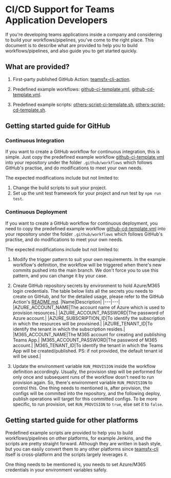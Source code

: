 # CI/CD Support for Teams Application Developers

If you're developing teams applications inside a company and considering to build your workflows/pipelines, you've come to the right place. This document is to describe what are provided to help you to build workflows/pipelines, and also guide you to get started quickly.


## What are provided?
1. First-party published GitHub Action: [teamsfx-cli-action](https://github.com/OfficeDev/teamsfx-cli-action).

1. Predefined example workflows: [github-ci-template.yml](https://github.com/OfficeDev/TeamsFx/blob/ruhe/cicd_ymls/docs/cicd/github-ci-template.yml), [github-cd-template.yml](https://github.com/OfficeDev/TeamsFx/blob/ruhe/cicd_ymls/docs/cicd/github-cd-template.yml).

1. Predefined example scripts: [others-script-ci-template.sh](https://github.com/OfficeDev/TeamsFx/blob/ruhe/cicd_ymls/docs/cicd/others-script-ci-template.sh), [others-script-cd-template.sh](https://github.com/OfficeDev/TeamsFx/blob/ruhe/cicd_ymls/docs/cicd/others-script-cd-template.sh).

## Getting started guide for GitHub

### Continuous Integration
If you want to create a GitHub workflow for continuous integration, this is simple. Just copy the predefined example workflow [github-ci-template.yml](https://github.com/OfficeDev/TeamsFx/blob/ruhe/cicd_ymls/docs/cicd/github-ci-template.yml) into your repository under the folder `.github/workflows` which follows GitHub's practise, and do modifications to meet your own needs.

The expected modifications include but not limited to:
1. Change the build scripts to suit your project.
1. Set up the unit test framework for your project and run test by `npm run test`.

### Continuous Deployment
If you want to create a GitHub workflow for continuous deployment, you need to copy the predefined example workflow [github-cd-template.yml](https://github.com/OfficeDev/TeamsFx/blob/ruhe/cicd_ymls/docs/cicd/github-cd-template.yml) into your repository under the folder `.github/workflows` which follows GitHub's practise, and do modifications to meet your own needs.

The expected modifications include but not limited to:
1. Modify the trigger pattern to suit your own requirements.
In the example workflow's definition, the workflow will be triggered when there's new commits pushed into the main branch. We don't force you to use this pattern, and you can change it by your case.

1. Create GitHub repository secrets by environment to hold Azure/M365 login credentials.
The table below lists all the secrets you needs to create on GitHub, and for the detailed usage, please refer to the GitHub Action's [README.md](https://github.com/OfficeDev/teamsfx-cli-action/blob/main/README.md).
|Name|Description|
|---|---|
|AZURE_ACCOUNT_NAME|The account name of Azure which is used to provision resources.|
|AZURE_ACCOUNT_PASSWORD|The password of Azure account.|
|AZURE_SUBSCRIPTION_ID|To identify the subscription in which the resources will be provisined.|
|AZURE_TENANT_ID|To identify the tenant in which the subscription resides.|
|M365_ACCOUNT_NAME|The M365 account for creating and publishing Teams App.|
|M365_ACCOUNT_PASSWORD|The password of M365 account.|
|M365_TENANT_ID|To identify the tenant in which the Teams App will be created/published. PS: if not provided, the default tenant id will be used.|

1. Update the environment variable `RUN_PROVISION` inside the workflow definition accordingly.
Usually, the provision step will be performed for only once and subsequent runs of the workflow dosn't need to run provision again. So, there's environment variable `RUN_PROVISION` to control this. One thing needs to mentioned is, after provision, the configs will be commited into the repository, and the following deploy, publish operations will target for this committed configs.
To be more specific, to run provision, set `RUN_PROVISION` to `true`, else set it to `false`.

## Getting started guide for other platforms
Predefined example scripts are provided to help you to build workflows/pipelines on other platforms, for example Jenkins, and the scripts are pretty straight forward. Although they are written in bash style, but you can easily convert them to any other platforms since [teamsfx-cli](https://www.npmjs.com/package/@microsoft/teamsfx-cli) itself is cross-platform and the scripts largely leverages it.

One thing needs to be mentioned is, you needs to set Azure/M365 credentials in your environment variables safely.